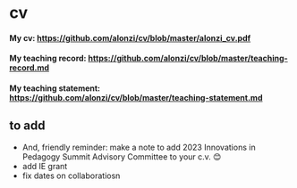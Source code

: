 # cv

#### My cv: https://github.com/alonzi/cv/blob/master/alonzi_cv.pdf
#### My teaching record: https://github.com/alonzi/cv/blob/master/teaching-record.md
#### My teaching statement: https://github.com/alonzi/cv/blob/master/teaching-statement.md


## to add

* And, friendly reminder: make a note to add 2023 Innovations in Pedagogy Summit Advisory Committee to your c.v. 😊
* add IE grant
* fix dates on collaboratiosn
 
